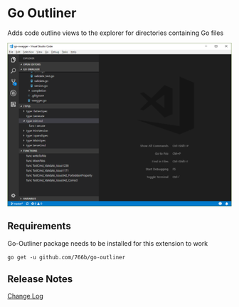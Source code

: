 # Go Outliner

Adds code outline views to the explorer for directories containing Go files

![Preview](https://github.com/766b/vscode-go-outliner/raw/master/images/preview.png "Go Outliner Preview")

## Requirements

Go-Outliner package needs to be installed for this extension to work

    go get -u github.com/766b/go-outliner

## Release Notes

[Change Log](CHANGELOG.md)